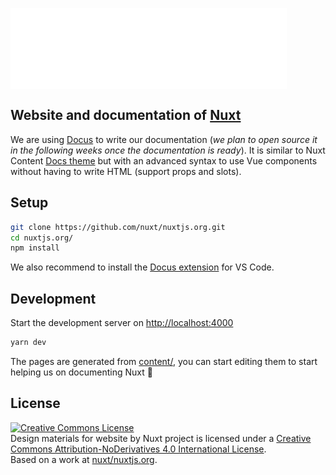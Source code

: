 <img align="center" src="./.github/logo.svg"/><br/>

## Website and documentation of [Nuxt](https://nuxtjs.org)

We are using [Docus](https://nuxtlabs.com/docus) to write our documentation (*we plan to open source it in the following weeks once the documentation is ready*). It is similar to Nuxt Content [Docs theme](https://content.nuxtjs.org/themes/docs) but with an advanced syntax to use Vue components without having to write HTML (support props and slots).

## Setup

```bash
git clone https://github.com/nuxt/nuxtjs.org.git
cd nuxtjs.org/
npm install
```

We also recommend to install the [Docus extension](https://marketplace.visualstudio.com/items?itemName=NuxtLabs.docus) for VS Code.

## Development

Start the development server on [http://localhost:4000](http://localhost:4000)

```bash
yarn dev
```

The pages are generated from [content/](./content), you can start editing them to start helping us on documenting Nuxt 💚

## License

<a rel="license" href="http://creativecommons.org/licenses/by-nd/4.0/"><img alt="Creative Commons License" style="border-width:0" src="https://i.creativecommons.org/l/by-nd/4.0/88x31.png" /></a><br /><span xmlns:dct="http://purl.org/dc/terms/" property="dct:title">Design materials for website</span> by <span xmlns:cc="http://creativecommons.org/ns#" property="cc:attributionName">Nuxt project</span> is licensed under a <a rel="license" href="http://creativecommons.org/licenses/by-nd/4.0/">Creative Commons Attribution-NoDerivatives 4.0 International License</a>.<br />Based on a work at <a xmlns:dct="http://purl.org/dc/terms/" href="https://github.com/nuxt/nuxtjs.org" rel="dct:source">nuxt/nuxtjs.org</a>.
